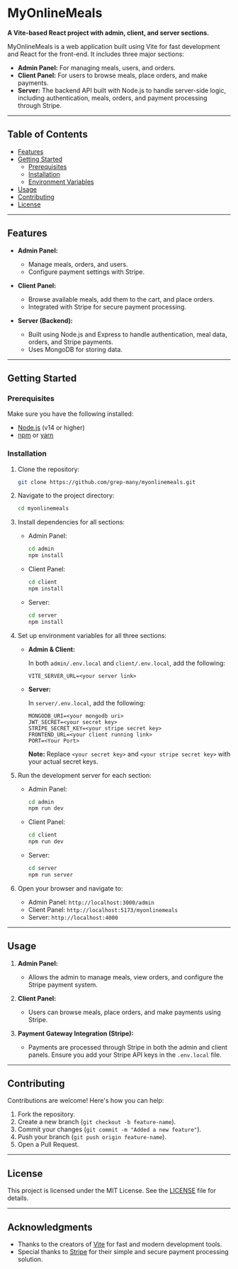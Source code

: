 
# MyOnlineMeals

**A Vite-based React project with admin, client, and server sections.**

MyOnlineMeals is a web application built using Vite for fast development and React for the front-end. It includes three major sections:

- **Admin Panel:** For managing meals, users, and orders.
- **Client Panel:** For users to browse meals, place orders, and make payments.
- **Server:** The backend API built with Node.js to handle server-side logic, including authentication, meals, orders, and payment processing through Stripe.

---

## Table of Contents

- [Features](#features)
- [Getting Started](#getting-started)
  - [Prerequisites](#prerequisites)
  - [Installation](#installation)
  - [Environment Variables](#environment-variables)
- [Usage](#usage)
- [Contributing](#contributing)
- [License](#license)

---

## Features

- **Admin Panel:**
  - Manage meals, orders, and users.
  - Configure payment settings with Stripe.
  
- **Client Panel:**
  - Browse available meals, add them to the cart, and place orders.
  - Integrated with Stripe for secure payment processing.

- **Server (Backend):**
  - Built using Node.js and Express to handle authentication, meal data, orders, and Stripe payments.
  - Uses MongoDB for storing data.

---

## Getting Started

### Prerequisites

Make sure you have the following installed:

- [Node.js](https://nodejs.org/) (v14 or higher)
- [npm](https://www.npmjs.com/) or [yarn](https://yarnpkg.com/)

### Installation

1. Clone the repository:

   ```bash
   git clone https://github.com/grep-many/myonlinemeals.git
   ```

2. Navigate to the project directory:

   ```bash
   cd myonlinemeals
   ```

3. Install dependencies for all sections:

   - Admin Panel:

     ```bash
     cd admin
     npm install
     ```

   - Client Panel:

     ```bash
     cd client
     npm install
     ```

   - Server:

     ```bash
     cd server
     npm install
     ```

4. Set up environment variables for all three sections:

   - **Admin & Client:**

     In both `admin/.env.local` and `client/.env.local`, add the following:

     ```env
     VITE_SERVER_URL=<your server link>
     ```

   - **Server:**

     In `server/.env.local`, add the following:

     ```env
     MONGODB_URI=<your mongodb uri>
     JWT_SECRET=<your secret key>
     STRIPE_SECRET_KEY=<your stripe secret key>
     FRONTEND_URL=<your client running link>
     PORT=<Your Port>
     ```

     **Note:** Replace `<your secret key>` and `<your stripe secret key>` with your actual secret keys.

5. Run the development server for each section:

   - Admin Panel:

     ```bash
     cd admin
     npm run dev
     ```

   - Client Panel:

     ```bash
     cd client
     npm run dev
     ```

   - Server:

     ```bash
     cd server
     npm run server
     ```

6. Open your browser and navigate to:

   - Admin Panel: `http://localhost:3000/admin`
   - Client Panel: `http://localhost:5173/myonlinemeals`
   - Server: `http://localhost:4000`

---

## Usage

1. **Admin Panel:**
   - Allows the admin to manage meals, view orders, and configure the Stripe payment system.

2. **Client Panel:**
   - Users can browse meals, place orders, and make payments using Stripe.

3. **Payment Gateway Integration (Stripe):**
   - Payments are processed through Stripe in both the admin and client panels. Ensure you add your Stripe API keys in the `.env.local` file.

---

## Contributing

Contributions are welcome! Here's how you can help:

1. Fork the repository.
2. Create a new branch (`git checkout -b feature-name`).
3. Commit your changes (`git commit -m "Added a new feature"`).
4. Push your branch (`git push origin feature-name`).
5. Open a Pull Request.

---

## License

This project is licensed under the MIT License. See the [LICENSE](LICENSE) file for details.

---

## Acknowledgments

- Thanks to the creators of [Vite](https://vitejs.dev/) for fast and modern development tools.
- Special thanks to [Stripe](https://stripe.com/) for their simple and secure payment processing solution.

